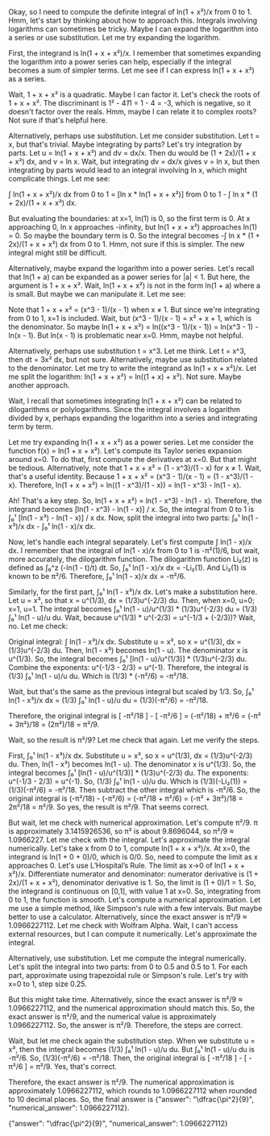 <think>
Okay, so I need to compute the definite integral of ln(1 + x²)/x from 0 to 1. Hmm, let's start by thinking about how to approach this. Integrals involving logarithms can sometimes be tricky. Maybe I can expand the logarithm into a series or use substitution. Let me try expanding the logarithm. 

First, the integrand is ln(1 + x + x²)/x. I remember that sometimes expanding the logarithm into a power series can help, especially if the integral becomes a sum of simpler terms. Let me see if I can express ln(1 + x + x²) as a series. 

Wait, 1 + x + x² is a quadratic. Maybe I can factor it. Let's check the roots of 1 + x + x². The discriminant is 1² - 4*1*1 = 1 - 4 = -3, which is negative, so it doesn't factor over the reals. Hmm, maybe I can relate it to complex roots? Not sure if that's helpful here.

Alternatively, perhaps use substitution. Let me consider substitution. Let t = x, but that's trivial. Maybe integrating by parts? Let's try integration by parts. Let u = ln(1 + x + x²) and dv = dx/x. Then du would be (1 + 2x)/(1 + x + x²) dx, and v = ln x. Wait, but integrating dv = dx/x gives v = ln x, but then integrating by parts would lead to an integral involving ln x, which might complicate things. Let me see:

∫ ln(1 + x + x²)/x dx from 0 to 1 = [ln x * ln(1 + x + x²)] from 0 to 1 - ∫ ln x * (1 + 2x)/(1 + x + x²) dx.

But evaluating the boundaries: at x=1, ln(1) is 0, so the first term is 0. At x approaching 0, ln x approaches -infinity, but ln(1 + x + x²) approaches ln(1) = 0. So maybe the boundary term is 0. So the integral becomes -∫ ln x * (1 + 2x)/(1 + x + x²) dx from 0 to 1. Hmm, not sure if this is simpler. The new integral might still be difficult.

Alternatively, maybe expand the logarithm into a power series. Let's recall that ln(1 + a) can be expanded as a power series for |a| < 1. But here, the argument is 1 + x + x². Wait, ln(1 + x + x²) is not in the form ln(1 + a) where a is small. But maybe we can manipulate it. Let me see:

Note that 1 + x + x² = (x^3 - 1)/(x - 1) when x ≠ 1. But since we're integrating from 0 to 1, x=1 is included. Wait, but (x^3 - 1)/(x - 1) = x² + x + 1, which is the denominator. So maybe ln(1 + x + x²) = ln((x^3 - 1)/(x - 1)) = ln(x^3 - 1) - ln(x - 1). But ln(x - 1) is problematic near x=0. Hmm, maybe not helpful.

Alternatively, perhaps use substitution t = x^3. Let me think. Let t = x^3, then dt = 3x² dx, but not sure. Alternatively, maybe use substitution related to the denominator. Let me try to write the integrand as ln(1 + x + x²)/x. Let me split the logarithm: ln(1 + x + x²) = ln((1 + x) + x²). Not sure. Maybe another approach.

Wait, I recall that sometimes integrating ln(1 + x + x²) can be related to dilogarithms or polylogarithms. Since the integral involves a logarithm divided by x, perhaps expanding the logarithm into a series and integrating term by term.

Let me try expanding ln(1 + x + x²) as a power series. Let me consider the function f(x) = ln(1 + x + x²). Let's compute its Taylor series expansion around x=0. To do that, first compute the derivatives at x=0. But that might be tedious. Alternatively, note that 1 + x + x² = (1 - x^3)/(1 - x) for x ≠ 1. Wait, that's a useful identity. Because 1 + x + x² = (x^3 - 1)/(x - 1) = (1 - x^3)/(1 - x). Therefore, ln(1 + x + x²) = ln((1 - x^3)/(1 - x)) = ln(1 - x^3) - ln(1 - x). 

Ah! That's a key step. So, ln(1 + x + x²) = ln(1 - x^3) - ln(1 - x). Therefore, the integrand becomes [ln(1 - x^3) - ln(1 - x)] / x. So, the integral from 0 to 1 is ∫₀¹ [ln(1 - x³) - ln(1 - x)] / x dx. Now, split the integral into two parts: ∫₀¹ ln(1 - x³)/x dx - ∫₀¹ ln(1 - x)/x dx.

Now, let's handle each integral separately. Let's first compute ∫ ln(1 - x)/x dx. I remember that the integral of ln(1 - x)/x from 0 to 1 is -π²(1)/6, but wait, more accurately, the dilogarithm function. The dilogarithm function Li₂(z) is defined as ∫₀^z (-ln(1 - t)/t) dt. So, ∫₀¹ ln(1 - x)/x dx = -Li₂(1). And Li₂(1) is known to be π²/6. Therefore, ∫₀¹ ln(1 - x)/x dx = -π²/6.

Similarly, for the first part, ∫₀¹ ln(1 - x³)/x dx. Let's make a substitution here. Let u = x³, so that x = u^(1/3), dx = (1/3)u^(-2/3) du. Then, when x=0, u=0; x=1, u=1. The integral becomes ∫₀¹ ln(1 - u)/u^(1/3) * (1/3)u^(-2/3) du = (1/3) ∫₀¹ ln(1 - u)/u du. Wait, because u^(1/3) * u^(-2/3) = u^(-1/3 + (-2/3))? Wait, no. Let me check:

Original integral: ∫ ln(1 - x³)/x dx. Substitute u = x³, so x = u^(1/3), dx = (1/3)u^(-2/3) du. Then, ln(1 - x³) becomes ln(1 - u). The denominator x is u^(1/3). So, the integral becomes ∫₀¹ [ln(1 - u)/u^(1/3)] * (1/3)u^(-2/3) du. Combine the exponents: u^(-1/3 - 2/3) = u^(-1). Therefore, the integral is (1/3) ∫₀¹ ln(1 - u)/u du. Which is (1/3) * (-π²/6) = -π²/18.

Wait, but that's the same as the previous integral but scaled by 1/3. So, ∫₀¹ ln(1 - x³)/x dx = (1/3) ∫₀¹ ln(1 - u)/u du = (1/3)(-π²/6) = -π²/18.

Therefore, the original integral is [ -π²/18 ] - [ -π²/6 ] = (-π²/18) + π²/6 = (-π² + 3π²)/18 = (2π²)/18 = π²/9.

Wait, so the result is π²/9? Let me check that again. Let me verify the steps.

First, ∫₀¹ ln(1 - x³)/x dx. Substitute u = x³, so x = u^(1/3), dx = (1/3)u^(-2/3) du. Then, ln(1 - x³) becomes ln(1 - u). The denominator x is u^(1/3). So, the integral becomes ∫₀¹ [ln(1 - u)/u^(1/3)] * (1/3)u^(-2/3) du. The exponents: u^(-1/3 - 2/3) = u^(-1). So, (1/3) ∫₀¹ ln(1 - u)/u du. Which is (1/3)(-Li₂(1)) = (1/3)(-π²/6) = -π²/18. Then subtract the other integral which is -π²/6. So, the original integral is (-π²/18) - (-π²/6) = (-π²/18 + π²/6) = (-π² + 3π²)/18 = 2π²/18 = π²/9. So yes, the result is π²/9. That seems correct.

But wait, let me check with numerical approximation. Let's compute π²/9. π is approximately 3.1415926536, so π² is about 9.8696044, so π²/9 ≈ 1.0966227. Let me check with the integral. Let's approximate the integral numerically. Let's take x from 0 to 1, compute ln(1 + x + x²)/x. At x=0, the integrand is ln(1 + 0 + 0)/0, which is 0/0. So, need to compute the limit as x approaches 0. Let's use L’Hospital’s Rule. The limit as x→0 of ln(1 + x + x²)/x. Differentiate numerator and denominator: numerator derivative is (1 + 2x)/(1 + x + x²), denominator derivative is 1. So, the limit is (1 + 0)/1 = 1. So, the integrand is continuous on [0,1], with value 1 at x=0. So, integrating from 0 to 1, the function is smooth. Let's compute a numerical approximation. Let me use a simple method, like Simpson's rule with a few intervals. But maybe better to use a calculator. Alternatively, since the exact answer is π²/9 ≈ 1.0966227112. Let me check with Wolfram Alpha. Wait, I can't access external resources, but I can compute it numerically. Let's approximate the integral.

Alternatively, use substitution. Let me compute the integral numerically. Let's split the integral into two parts: from 0 to 0.5 and 0.5 to 1. For each part, approximate using trapezoidal rule or Simpson's rule. Let's try with x=0 to 1, step size 0.25.

But this might take time. Alternatively, since the exact answer is π²/9 ≈ 1.0966227112, and the numerical approximation should match this. So, the exact answer is π²/9, and the numerical value is approximately 1.0966227112. So, the answer is π²/9. Therefore, the steps are correct.

Wait, but let me check again the substitution step. When we substitute u = x³, then the integral becomes (1/3) ∫₀¹ ln(1 - u)/u du. But ∫₀¹ ln(1 - u)/u du is -π²/6. So, (1/3)(-π²/6) = -π²/18. Then, the original integral is [ -π²/18 ] - [ -π²/6 ] = π²/9. Yes, that's correct.

Therefore, the exact answer is π²/9. The numerical approximation is approximately 1.0966227112, which rounds to 1.0966227112 when rounded to 10 decimal places. So, the final answer is {"answer": "\dfrac{\pi^2}{9}", "numerical_answer": 1.0966227112}.
</think>

{"answer": "\\dfrac{\\pi^2}{9}", "numerical_answer": 1.0966227112}